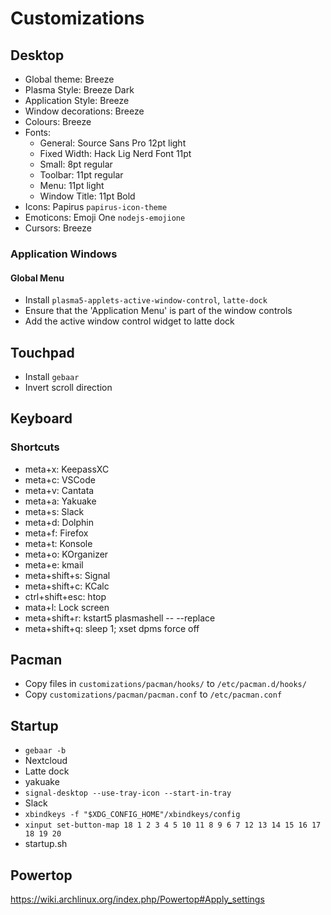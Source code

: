 # Customizations

## Desktop

- Global theme: Breeze
- Plasma Style: Breeze Dark
- Application Style: Breeze
- Window decorations: Breeze
- Colours: Breeze
- Fonts:
  - General: Source Sans Pro 12pt light
  - Fixed Width: Hack Lig Nerd Font 11pt
  - Small: 8pt regular
  - Toolbar: 11pt regular
  - Menu: 11pt light
  - Window Title: 11pt Bold
- Icons: Papirus `papirus-icon-theme`
- Emoticons: Emoji One `nodejs-emojione`
- Cursors: Breeze


### Application Windows

#### Global Menu

- Install `plasma5-applets-active-window-control`, `latte-dock`
- Ensure that the 'Application Menu' is part of the window controls
- Add the active window control widget to latte dock

## Touchpad

- Install `gebaar`
- Invert scroll direction

## Keyboard

### Shortcuts

- meta+x: KeepassXC
- meta+c: VSCode
- meta+v: Cantata
- meta+a: Yakuake
- meta+s: Slack
- meta+d: Dolphin
- meta+f: Firefox
- meta+t: Konsole
- meta+o: KOrganizer
- meta+e: kmail
- meta+shift+s: Signal
- meta+shift+c: KCalc
- ctrl+shift+esc: htop
- mata+l: Lock screen
- meta+shift+r: kstart5 plasmashell -- --replace
- meta+shift+q: sleep 1; xset dpms force off

## Pacman

- Copy files in `customizations/pacman/hooks/` to `/etc/pacman.d/hooks/`
- Copy `customizations/pacman/pacman.conf` to `/etc/pacman.conf`

## Startup

- `gebaar -b`
- Nextcloud
- Latte dock
- yakuake
- `signal-desktop --use-tray-icon --start-in-tray`
- Slack
- `xbindkeys -f "$XDG_CONFIG_HOME"/xbindkeys/config`
- `xinput set-button-map 18 1 2 3 4 5 10 11 8 9 6 7 12 13 14 15 16 17 18 19 20`
- startup.sh

## Powertop

<https://wiki.archlinux.org/index.php/Powertop#Apply_settings>
